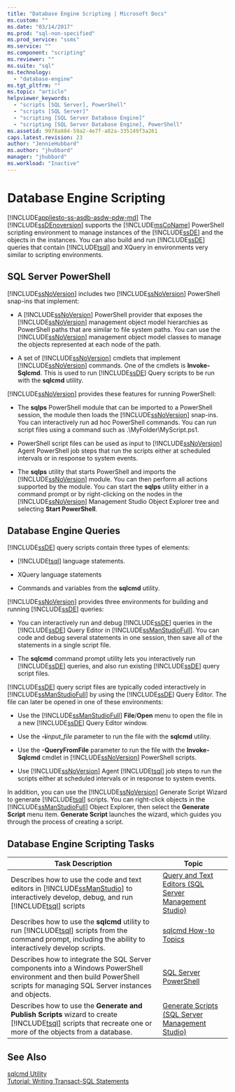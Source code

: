 ```yaml
---
title: "Database Engine Scripting | Microsoft Docs"
ms.custom: ""
ms.date: "03/14/2017"
ms.prod: "sql-non-specified"
ms.prod_service: "ssms"
ms.service: ""
ms.component: "scripting"
ms.reviewer: ""
ms.suite: "sql"
ms.technology: 
  - "database-engine"
ms.tgt_pltfrm: ""
ms.topic: "article"
helpviewer_keywords: 
  - "scripts [SQL Server], PowerShell"
  - "scripts [SQL Server]"
  - "scripting [SQL Server Database Engine]"
  - "scripting [SQL Server Database Engine], PowerShell"
ms.assetid: 9978a884-59a2-4e7f-a82a-335149f3a261
caps.latest.revision: 23
author: "JennieHubbard"
ms.author: "jhubbard"
manager: "jhubbard"
ms.workload: "Inactive"
---
```

# Database Engine Scripting
[!INCLUDE[appliesto-ss-asdb-asdw-pdw-md](../../includes/appliesto-ss-asdb-asdw-pdw-md.md)]
  The [!INCLUDE[ssDEnoversion](../../includes/ssdenoversion-md.md)] supports the [!INCLUDE[msCoName](../../includes/msconame-md.md)] PowerShell scripting environment to manage instances of the [!INCLUDE[ssDE](../../includes/ssde-md.md)] and the objects in the instances. You can also build and run [!INCLUDE[ssDE](../../includes/ssde-md.md)] queries that contain [!INCLUDE[tsql](../../includes/tsql-md.md)] and XQuery in environments very similar to scripting environments.  
  
## SQL Server PowerShell  
 [!INCLUDE[ssNoVersion](../../includes/ssnoversion-md.md)] includes two [!INCLUDE[ssNoVersion](../../includes/ssnoversion-md.md)] PowerShell snap-ins that implement:  
  
-   A [!INCLUDE[ssNoVersion](../../includes/ssnoversion-md.md)] PowerShell provider that exposes the [!INCLUDE[ssNoVersion](../../includes/ssnoversion-md.md)] management object model hierarchies as PowerShell paths that are similar to file system paths. You can use the [!INCLUDE[ssNoVersion](../../includes/ssnoversion-md.md)] management object model classes to manage the objects represented at each node of the path.  
  
-   A set of [!INCLUDE[ssNoVersion](../../includes/ssnoversion-md.md)] cmdlets that implement [!INCLUDE[ssNoVersion](../../includes/ssnoversion-md.md)] commands. One of the cmdlets is **Invoke-Sqlcmd**. This is used to run [!INCLUDE[ssDE](../../includes/ssde-md.md)] Query scripts to be run with the **sqlcmd** utility.  
  
 [!INCLUDE[ssNoVersion](../../includes/ssnoversion-md.md)] provides these features for running PowerShell:  
  
-   The **sqlps** PowerShell module that can be imported to a PowerShell session, the module then loads the [!INCLUDE[ssNoVersion](../../includes/ssnoversion-md.md)] snap-ins. You can interactively run ad hoc PowerShell commands. You can run script files using a command such as .\MyFolder\MyScript.ps1.  
  
-   PowerShell script files can be used as input to [!INCLUDE[ssNoVersion](../../includes/ssnoversion-md.md)] Agent PowerShell job steps that run the scripts either at scheduled intervals or in response to system events.  
  
-   The **sqlps** utility that starts PowerShell and imports the [!INCLUDE[ssNoVersion](../../includes/ssnoversion-md.md)] module. You can then perform all actions supported by the module. You can start the **sqlps** utility either in a command prompt or by right-clicking on the nodes in the [!INCLUDE[ssNoVersion](../../includes/ssnoversion-md.md)] Management Studio Object Explorer tree and selecting **Start PowerShell**.  
  
## Database Engine Queries  
 [!INCLUDE[ssDE](../../includes/ssde-md.md)] query scripts contain three types of elements:  
  
-   [!INCLUDE[tsql](../../includes/tsql-md.md)] language statements.  
  
-   XQuery language statements  
  
-   Commands and variables from the **sqlcmd** utility.  
  
 [!INCLUDE[ssNoVersion](../../includes/ssnoversion-md.md)] provides three environments for building and running [!INCLUDE[ssDE](../../includes/ssde-md.md)] queries:  
  
-   You can interactively run and debug [!INCLUDE[ssDE](../../includes/ssde-md.md)] queries in the [!INCLUDE[ssDE](../../includes/ssde-md.md)] Query Editor in [!INCLUDE[ssManStudioFull](../../includes/ssmanstudiofull-md.md)]. You can code and debug several statements in one session, then save all of the statements in a single script file.  
  
-   The **sqlcmd** command prompt utility lets you interactively run [!INCLUDE[ssDE](../../includes/ssde-md.md)] queries, and also run existing [!INCLUDE[ssDE](../../includes/ssde-md.md)] query script files.  
  
 [!INCLUDE[ssDE](../../includes/ssde-md.md)] query script files are typically coded interactively in [!INCLUDE[ssManStudioFull](../../includes/ssmanstudiofull-md.md)] by using the [!INCLUDE[ssDE](../../includes/ssde-md.md)] Query Editor. The file can later be opened in one of these environments:  
  
-   Use the [!INCLUDE[ssManStudioFull](../../includes/ssmanstudiofull-md.md)] **File**/**Open** menu to open the file in a new [!INCLUDE[ssDE](../../includes/ssde-md.md)] Query Editor window.  
  
-   Use the **-i***input_file* parameter to run the file with the **sqlcmd** utility.  
  
-   Use the **-QueryFromFile** parameter to run the file with the **Invoke-Sqlcmd** cmdlet in [!INCLUDE[ssNoVersion](../../includes/ssnoversion-md.md)] PowerShell scripts.  
  
-   Use [!INCLUDE[ssNoVersion](../../includes/ssnoversion-md.md)] Agent [!INCLUDE[tsql](../../includes/tsql-md.md)] job steps to run the scripts either at scheduled intervals or in response to system events.  
  
 In addition, you can use the [!INCLUDE[ssNoVersion](../../includes/ssnoversion-md.md)] Generate Script Wizard to generate [!INCLUDE[tsql](../../includes/tsql-md.md)] scripts. You can right-click objects in the [!INCLUDE[ssManStudioFull](../../includes/ssmanstudiofull-md.md)] Object Explorer, then select the **Generate Script** menu item. **Generate Script** launches the wizard, which guides you through the process of creating a script.  
  
## Database Engine Scripting Tasks  
  
|Task Description|Topic|  
|----------------------|-----------|  
|Describes how to use the code and text editors in [!INCLUDE[ssManStudio](../../includes/ssmanstudio-md.md)] to interactively develop, debug, and run [!INCLUDE[tsql](../../includes/tsql-md.md)] scripts|[Query and Text Editors &#40;SQL Server Management Studio&#41;](../../relational-databases/scripting/query-and-text-editors-sql-server-management-studio.md)|  
|Describes how to use the **sqlcmd** utility to run [!INCLUDE[tsql](../../includes/tsql-md.md)] scripts from the command prompt, including the ability to interactively develop scripts.|[sqlcmd How-to Topics](http://msdn.microsoft.com/library/dd7a2d2b-6327-4d77-ac5a-580d36073ad4)|  
|Describes how to integrate the SQL Server components into a Windows PowerShell environment and then build PowerShell scripts for managing SQL Server instances and objects.|[SQL Server PowerShell](../../relational-databases/scripting/sql-server-powershell.md)|  
|Describes how to use the **Generate and Publish Scripts** wizard to create [!INCLUDE[tsql](../../includes/tsql-md.md)] scripts that recreate one or more of the objects from a database.|[Generate Scripts &#40;SQL Server Management Studio&#41;](../../relational-databases/scripting/generate-scripts-sql-server-management-studio.md)|  
  
## See Also  
 [sqlcmd Utility](../../tools/sqlcmd-utility.md)   
 [Tutorial: Writing Transact-SQL Statements](../../t-sql/tutorial-writing-transact-sql-statements.md)  
  
  
